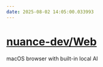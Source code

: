 ```yaml
---
date: 2025-08-02 14:05:00.033993
---
```


# [nuance-dev/Web](https://github.com/nuance-dev/Web)

macOS browser with built-in local AI